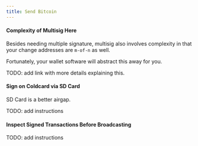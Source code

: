 ```yaml
---
title: Send Bitcoin
---
```


#### Complexity of Multisig Here
Besides needing multiple signature, multisig also involves complexity in that your change addresses are `m-of-n` as well.

Fortunately, your wallet software will abstract this away for you.

TODO: add link with more details explaining this.

#### Sign on Coldcard via SD Card
SD Card is a better airgap.

TODO: add instructions


#### Inspect Signed Transactions Before Broadcasting
TODO: add instructions
